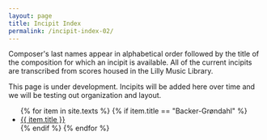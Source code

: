 ```yaml
---
layout: page
title: Incipit Index
permalink: /incipit-index-02/
---
```


<div class="toc">
  <p>Composer's last names appear in alphabetical order followed by the title of the composition for which an incipit is available. All of the current incipits are transcribed from scores housed in the Lilly Music Library.</p>
  <p>This page is under development. Incipits will be added here over time and we will be testing out organization and layout.</p>

<ul class="texts">
    {% for item in site.texts %}
      {% if item.title == "Backer-Grøndahl" %}
          <li><a href="{{ item.url }}">{{ item.title }}</a></li>
      {% endif %}
    {% endfor %}
</ul>
</div>

